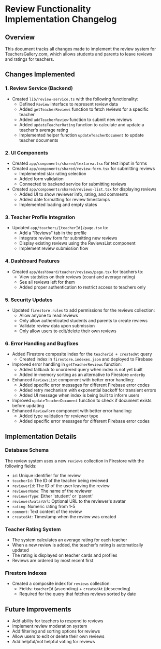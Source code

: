 # Review Functionality Implementation Changelog

## Overview
This document tracks all changes made to implement the review system for TeachersGallery.com, which allows students and parents to leave reviews and ratings for teachers.

## Changes Implemented

### 1. Review Service (Backend)
- Created `lib/review-service.ts` with the following functionality:
  - Defined `Review` interface to represent review data
  - Added `getTeacherReviews` function to fetch reviews for a specific teacher
  - Added `addTeacherReview` function to submit new reviews
  - Added `updateTeacherRating` function to calculate and update a teacher's average rating
  - Implemented helper function `updateTeacherDocument` to update teacher documents

### 2. UI Components
- Created `app/components/shared/textarea.tsx` for text input in forms
- Created `app/components/shared/review-form.tsx` for submitting reviews
  - Implemented star rating selection
  - Added form validation
  - Connected to backend service for submitting reviews
- Created `app/components/shared/reviews-list.tsx` for displaying reviews
  - Added UI to show reviewer info, rating, and comments
  - Added date formatting for review timestamps
  - Implemented loading and empty states

### 3. Teacher Profile Integration
- Updated `app/teachers/[teacherId]/page.tsx` to:
  - Add a "Reviews" tab in the profile
  - Integrate review form for submitting new reviews
  - Display existing reviews using the ReviewsList component
  - Implement review submission flow

### 4. Dashboard Features
- Created `app/dashboard/teacher/reviews/page.tsx` for teachers to:
  - View statistics on their reviews (count and average rating)
  - See all reviews left for them
  - Added proper authentication to restrict access to teachers only

### 5. Security Updates
- Updated `firestore.rules` to add permissions for the reviews collection:
  - Allow anyone to read reviews
  - Only allow authenticated students and parents to create reviews
  - Validate review data upon submission
  - Only allow users to edit/delete their own reviews

### 6. Error Handling and Bugfixes
- Added Firestore composite index for the `teacherId + createdAt` query
  - Created index in `firestore.indexes.json` and deployed to Firebase
- Improved error handling in `getTeacherReviews` function:
  - Added fallback to unordered query when index is not yet built
  - Added in-memory sorting as an alternative to Firestore `orderBy`
- Enhanced `ReviewsList` component with better error handling:
  - Added specific error messages for different Firebase error codes
  - Added retry mechanism with exponential backoff for transient errors
  - Added UI message when index is being built to inform users
- Improved `updateTeacherDocument` function to check if document exists before updating
- Enhanced `ReviewForm` component with better error handling:
  - Added type validation for reviewer type
  - Added specific error messages for different Firebase error codes

## Implementation Details

### Database Schema
The review system uses a new `reviews` collection in Firestore with the following fields:
- `id`: Unique identifier for the review
- `teacherId`: The ID of the teacher being reviewed
- `reviewerId`: The ID of the user leaving the review
- `reviewerName`: The name of the reviewer
- `reviewerType`: Either 'student' or 'parent'
- `reviewerAvatarUrl`: Optional URL to the reviewer's avatar
- `rating`: Numeric rating from 1-5
- `comment`: Text content of the review
- `createdAt`: Timestamp when the review was created

### Teacher Rating System
- The system calculates an average rating for each teacher
- When a new review is added, the teacher's rating is automatically updated
- The rating is displayed on teacher cards and profiles
- Reviews are ordered by most recent first

### Firestore Indexes
- Created a composite index for `reviews` collection:
  - Fields: `teacherId` (ascending) + `createdAt` (descending)
  - Required for the query that fetches reviews sorted by date

## Future Improvements
- Add ability for teachers to respond to reviews
- Implement review moderation system
- Add filtering and sorting options for reviews
- Allow users to edit or delete their own reviews
- Add helpful/not helpful voting for reviews 